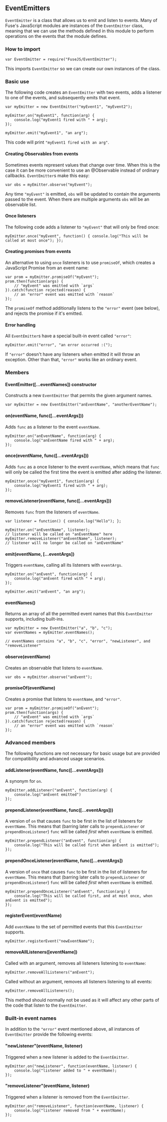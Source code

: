 ## EventEmitters

`EventEmitter` is a class that allows us to emit and listen to events.
Many of Fuse's JavaScript modules are instances of the `EventEmitter` class,
meaning that we can use the methods defined in this module to perform
operations on the events that the module defines.

### How to import

	var EventEmitter = require("FuseJS/EventEmitter");

This imports `EventEmitter` so we can create our own instances of the class.

### Basic use

The following code creates an `EventEmitter` with two events, adds a listener to
one of the events, and subsequently emits that event.

	var myEmitter = new EventEmitter("myEvent1", "myEvent2");

	myEmitter.on("myEvent1", function(arg) {
		console.log("myEvent1 fired with " + arg);
	});

	myEmitter.emit("myEvent1", "an arg");

This code will print `"myEvent1 fired with an arg"`.

#### Creating Observables from events

Sometimes events represent values that change over time. When this is the case
it can be more convenient to use an @Observable instead of ordinary callbacks.
`EventEmitter`s make this easy:

	var obs = myEmitter.observe("myEvent");

Any time `"myEvent"` is emitted, `obs` will be updated to contain the arguments
passed to the event. When there are multiple arguments `obs` will be an
observable list.

#### Once listeners

The following code adds a listener to `"myEvent"` that will only be fired once:

	myEmitter.once("myEvent", function() { console.log("This will be called at most once"); });

#### Creating promises from events

An alternative to using `once` listeners is to use `promiseOf`, which creates a
JavaScript Promise from an event name:

	var prom = myEmitter.promiseOf("myEvent");
	prom.then(function(args) {
		// "myEvent" was emitted with `args`
	}).catch(function rejected(reason) {
		// an "error" event was emitted with `reason`
	});

The `promiseOf` method additionally listens to the `"error"` event (see below),
and rejects the promise if it's emitted.

#### Error handling

All `EventEmitter`s have a special built-in event called `"error"`:

	myEmitter.emit("error", "an error occurred :(");

If `"error"` doesn't have any listeners when emitted it will throw an
exception. Other than that, `"error"` works like an ordinary event.

### Members

#### EventEmitter([...eventNames]) constructor

Constructs a new `EventEmitter` that permits the given argument names.

	var myEmitter = new EventEmitter("anEventName", "anotherEventName");

#### on(eventName, func([...eventArgs]))

Adds `func` as a listener to the event `eventName`.

	myEmitter.on("anEventName", function(arg) {
		console.log("anEventName fired with " + arg);
	});

#### once(eventName, func([...eventArgs]))

Adds `func` as a once listener to the event `eventName`, which means that
`func` will only be called the first time the event is emitted after adding the
listener.

	myEmitter.once("myEvent1", function(arg) {
		console.log("myEvent1 fired with " + arg);
	});

#### removeListener(eventName, func([...eventArgs]))

Removes `func` from the listeners of `eventName`.

	var listener = function() { console.log("Hello"); };

	myEmitter.on("anEventName", listener);
	// listener will be called on "anEventName" here
	myEmitter.removeListener("anEventName", listener);
	// listener will no longer be called on "anEventName"

#### emit(eventName, [...eventArgs])

Triggers `eventName`, calling all its listeners with `eventArgs`.

	myEmitter.on("anEvent", function(arg) {
		console.log("anEvent fired with " + arg);
	});

	myEmitter.emit("anEvent", "an arg");

#### eventNames()

Returns an array of all the permitted event names that this `EventEmitter`
supports, including built-ins.

	var myEmitter = new EventEmitter("a", "b", "c");
	var eventNames = myEmitter.eventNames();

	// eventNames contains "a", "b", "c", "error", "newListener", and "removeListener"

#### observe(eventName)

Creates an observable that listens to `eventName`.

	var obs = myEmitter.observe("anEvent");

#### promiseOf(eventName)

Creates a promise that listens to `eventName`, and `"error"`.

	var prom = myEmitter.promiseOf("anEvent");
	prom.then(function(args) {
		// "anEvent" was emitted with `args`
	}).catch(function rejected(reason) {
		// an "error" event was emitted with `reason`
	});

### Advanced members

The following functions are not necessary for basic usage but are provided for
compatibility and advanced usage scenarios.

#### addListener(eventName, func([...eventArgs]))

A synonym for `on`.

	myEmitter.addListener("anEvent", function(arg) {
		console.log("anEvent emitted")
	});

#### prependListener(eventName, func([...eventArgs]))

A version of `on` that causes `func` to be first in the list of listeners for
`eventName`. This means that (barring later calls to `prependListener` or
`prependOnceListener`) `func` will be called _first_ when `eventName` is
emitted.

	myEmitter.prependListener("anEvent", function(arg) {
		console.log("This will be called first when anEvent is emitted");
	});

#### prependOnceListener(eventName, func([...eventArgs])

A version of `once` that causes `func` to be first in the list of listeners for
`eventName`. This means that (barring later calls to `prependListener` or
`prependOnceListener`) `func` will be called _first_ when `eventName` is
emitted.

	myEmitter.prependOnceListener("anEvent", function(arg) {
		console.log("This will be called first, and at most once, when anEvent is emitted");
	});

#### registerEvent(eventName)

Add `eventName` to the set of permitted events that this `EventEmitter` supports.

	myEmitter.registerEvent("newEventName");

#### removeAllListeners([eventName])

Called with an argument, removes all listeners listening to `eventName`:

	myEmitter.removeAllListeners("anEvent");

Called without an argument, removes all listeners listening to all events:

	myEmitter.removeAllListeners();

This method should normally not be used as it will affect any other parts of
the code that listen to the `EventEmitter`.

### Built-in event names

In addition to the `"error"` event mentioned above,
all instances of `EventEmitter` provide the following events:

#### "newListener"(eventName, listener)

Triggered when a new listener is added to the `EventEmitter`.

	myEmitter.on("newListener", function(eventName, listener) {
		console.log("listener added to " + eventName);
	});

#### "removeListener"(eventName, listener)

Triggered when a listener is removed from the `EventEmitter`.

	myEmitter.on("removeListener", function(eventName, listener) {
		console.log("listener removed from " + eventName);
	});

